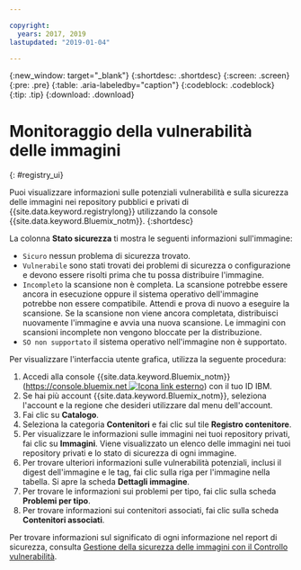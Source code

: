 ```yaml
---

copyright:
  years: 2017, 2019
lastupdated: "2019-01-04"

---
```


{:new_window: target="_blank"}
{:shortdesc: .shortdesc}
{:screen: .screen}
{:pre: .pre}
{:table: .aria-labeledby="caption"}
{:codeblock: .codeblock}
{:tip: .tip}
{:download: .download}

# Monitoraggio della vulnerabilità delle immagini
{: #registry_ui}

Puoi visualizzare informazioni sulle potenziali vulnerabilità e sulla sicurezza delle immagini nei repository pubblici e privati di {{site.data.keyword.registrylong}} utilizzando la console {{site.data.keyword.Bluemix_notm}}.
{:shortdesc}

La colonna **Stato sicurezza** ti mostra le seguenti informazioni sull'immagine:

- `Sicuro` nessun problema di sicurezza trovato.
- `Vulnerabile` sono stati trovati dei problemi di sicurezza o configurazione e devono essere risolti prima che tu possa distribuire l'immagine.
- `Incompleto` la scansione non è completa. La scansione potrebbe essere ancora in esecuzione oppure il sistema operativo dell'immagine potrebbe non essere compatibile. Attendi e prova di nuovo a eseguire la scansione. Se la scansione non
viene ancora completata, distribuisci nuovamente l'immagine e avvia una nuova scansione. Le immagini con scansioni incomplete non vengono bloccate per la distribuzione.
- `SO non supportato` il sistema operativo nell'immagine non è supportato.

Per visualizzare l'interfaccia utente grafica, utilizza la seguente procedura:

1. Accedi alla console {{site.data.keyword.Bluemix_notm}} ([https://console.bluemix.net ![Icona link esterno](../../icons/launch-glyph.svg "Icona link esterno")](https://console.bluemix.net)) con il tuo ID IBM.
2. Se hai più account {{site.data.keyword.Bluemix_notm}}, seleziona l'account e la regione che desideri utilizzare dal menu dell'account.
3. Fai clic su **Catalogo**.
4. Seleziona la categoria **Contenitori** e fai clic sul tile **Registro contenitore**.
5. Per visualizzare le informazioni sulle immagini nei tuoi repository privati, fai clic su **Immagini**. Viene visualizzato un elenco delle immagini nei tuoi repository privati e lo stato di sicurezza di ogni immagine.
6. Per trovare ulteriori informazioni sulle vulnerabilità potenziali, inclusi il digest dell'immagine e le tag, fai clic sulla riga per l'immagine nella tabella. Si apre la scheda **Dettagli immagine**.
7. Per trovare le informazioni sui problemi per tipo, fai clic sulla scheda **Problemi per tipo**.
8. Per trovare informazioni sui contenitori associati, fai clic sulla scheda **Contenitori associati**.

Per trovare informazioni sul significato di ogni informazione nel report di sicurezza, consulta [Gestione della sicurezza delle immagini con il Controllo vulnerabilità](/docs/services/va/va_index.html).

